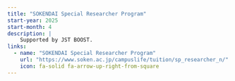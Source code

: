 ```yaml
---
title: "SOKENDAI Special Researcher Program"
start-year: 2025
start-month: 4
description: |
    Supported by JST BOOST.
links:
  - name: "SOKENDAI Special Researcher Program"
    url: "https://www.soken.ac.jp/campuslife/tuition/sp_researcher_n/"
    icon: fa-solid fa-arrow-up-right-from-square
---
```

